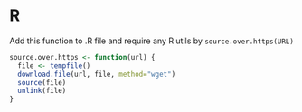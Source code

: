 # R

Add this function to .R file and require any R utils by `source.over.https(URL)`

```R
source.over.https <- function(url) {
  file <- tempfile()
  download.file(url, file, method="wget")
  source(file)
  unlink(file)
}
```
